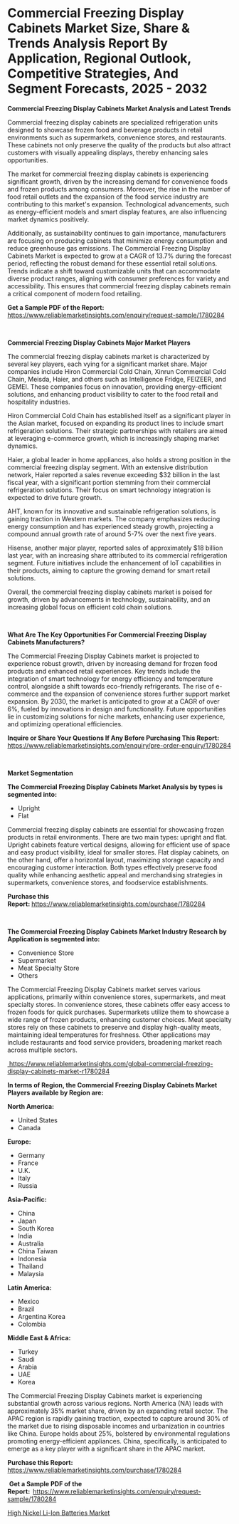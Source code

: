 <p><h1>Commercial Freezing Display Cabinets Market Size, Share & Trends Analysis Report By Application, Regional Outlook, Competitive Strategies, And Segment Forecasts, 2025 - 2032</h1></p><p><strong>Commercial Freezing Display Cabinets Market Analysis and Latest Trends</strong></p>
<p><p>Commercial freezing display cabinets are specialized refrigeration units designed to showcase frozen food and beverage products in retail environments such as supermarkets, convenience stores, and restaurants. These cabinets not only preserve the quality of the products but also attract customers with visually appealing displays, thereby enhancing sales opportunities.</p><p>The market for commercial freezing display cabinets is experiencing significant growth, driven by the increasing demand for convenience foods and frozen products among consumers. Moreover, the rise in the number of food retail outlets and the expansion of the food service industry are contributing to this market's expansion. Technological advancements, such as energy-efficient models and smart display features, are also influencing market dynamics positively.</p><p>Additionally, as sustainability continues to gain importance, manufacturers are focusing on producing cabinets that minimize energy consumption and reduce greenhouse gas emissions. The Commercial Freezing Display Cabinets Market is expected to grow at a CAGR of 13.7% during the forecast period, reflecting the robust demand for these essential retail solutions. Trends indicate a shift toward customizable units that can accommodate diverse product ranges, aligning with consumer preferences for variety and accessibility. This ensures that commercial freezing display cabinets remain a critical component of modern food retailing.</p></p>
<p><strong>Get a Sample PDF of the Report:&nbsp;</strong> <a href="https://www.reliablemarketinsights.com/enquiry/request-sample/1780284?utm_campaign=2792&utm_medium=2&utm_source=Github&utm_content=ia&utm_term=25032025&utm_id=commercial-freezing-display-cabinets">https://www.reliablemarketinsights.com/enquiry/request-sample/1780284</a></p>
<p>&nbsp;</p>
<p><strong>Commercial Freezing Display Cabinets Major Market Players</strong></p>
<p><p>The commercial freezing display cabinets market is characterized by several key players, each vying for a significant market share. Major companies include Hiron Commercial Cold Chain, Xinrun Commercial Cold Chain, Meisda, Haier, and others such as Intelligence Fridge, FEIZEER, and GEMEI. These companies focus on innovation, providing energy-efficient solutions, and enhancing product visibility to cater to the food retail and hospitality industries.</p><p>Hiron Commercial Cold Chain has established itself as a significant player in the Asian market, focused on expanding its product lines to include smart refrigeration solutions. Their strategic partnerships with retailers are aimed at leveraging e-commerce growth, which is increasingly shaping market dynamics.</p><p>Haier, a global leader in home appliances, also holds a strong position in the commercial freezing display segment. With an extensive distribution network, Haier reported a sales revenue exceeding $32 billion in the last fiscal year, with a significant portion stemming from their commercial refrigeration solutions. Their focus on smart technology integration is expected to drive future growth.</p><p>AHT, known for its innovative and sustainable refrigeration solutions, is gaining traction in Western markets. The company emphasizes reducing energy consumption and has experienced steady growth, projecting a compound annual growth rate of around 5-7% over the next five years.</p><p>Hisense, another major player, reported sales of approximately $18 billion last year, with an increasing share attributed to its commercial refrigeration segment. Future initiatives include the enhancement of IoT capabilities in their products, aiming to capture the growing demand for smart retail solutions.</p><p>Overall, the commercial freezing display cabinets market is poised for growth, driven by advancements in technology, sustainability, and an increasing global focus on efficient cold chain solutions.</p></p>
<p>&nbsp;</p>
<p><strong>What Are The Key Opportunities For Commercial Freezing Display Cabinets Manufacturers?</strong></p>
<p><p>The Commercial Freezing Display Cabinets market is projected to experience robust growth, driven by increasing demand for frozen food products and enhanced retail experiences. Key trends include the integration of smart technology for energy efficiency and temperature control, alongside a shift towards eco-friendly refrigerants. The rise of e-commerce and the expansion of convenience stores further support market expansion. By 2030, the market is anticipated to grow at a CAGR of over 6%, fueled by innovations in design and functionality. Future opportunities lie in customizing solutions for niche markets, enhancing user experience, and optimizing operational efficiencies.</p></p>
<p><strong>Inquire or Share Your Questions If Any Before Purchasing This Report:</strong> <a href="https://www.reliablemarketinsights.com/enquiry/pre-order-enquiry/1780284?utm_campaign=2792&utm_medium=2&utm_source=Github&utm_content=ia&utm_term=25032025&utm_id=commercial-freezing-display-cabinets">https://www.reliablemarketinsights.com/enquiry/pre-order-enquiry/1780284</a></p>
<p>&nbsp;</p>
<p><strong>Market Segmentation</strong></p>
<p><strong>The Commercial Freezing Display Cabinets Market Analysis by types is segmented into:</strong></p>
<p><ul><li>Upright</li><li>Flat</li></ul></p>
<p><p>Commercial freezing display cabinets are essential for showcasing frozen products in retail environments. There are two main types: upright and flat. Upright cabinets feature vertical designs, allowing for efficient use of space and easy product visibility, ideal for smaller stores. Flat display cabinets, on the other hand, offer a horizontal layout, maximizing storage capacity and encouraging customer interaction. Both types effectively preserve food quality while enhancing aesthetic appeal and merchandising strategies in supermarkets, convenience stores, and foodservice establishments.</p></p>
<p><strong>Purchase this Report:&nbsp;</strong><a href="https://www.reliablemarketinsights.com/purchase/1780284?utm_campaign=2792&utm_medium=2&utm_source=Github&utm_content=ia&utm_term=25032025&utm_id=commercial-freezing-display-cabinets">https://www.reliablemarketinsights.com/purchase/1780284</a></p>
<p>&nbsp;</p>
<p><strong>The Commercial Freezing Display Cabinets Market Industry Research by Application is segmented into:</strong></p>
<p><ul><li>Convenience Store</li><li>Supermarket</li><li>Meat Specialty Store</li><li>Others</li></ul></p>
<p><p>The Commercial Freezing Display Cabinets market serves various applications, primarily within convenience stores, supermarkets, and meat specialty stores. In convenience stores, these cabinets offer easy access to frozen foods for quick purchases. Supermarkets utilize them to showcase a wide range of frozen products, enhancing customer choices. Meat specialty stores rely on these cabinets to preserve and display high-quality meats, maintaining ideal temperatures for freshness. Other applications may include restaurants and food service providers, broadening market reach across multiple sectors.</p></p>
<p><a href="https://www.reliablemarketinsights.com/global-commercial-freezing-display-cabinets-market-r1780284?utm_campaign=2792&utm_medium=2&utm_source=Github&utm_content=ia&utm_term=25032025&utm_id=commercial-freezing-display-cabinets">&nbsp;https://www.reliablemarketinsights.com/global-commercial-freezing-display-cabinets-market-r1780284</a></p>
<p><strong>In terms of Region, the Commercial Freezing Display Cabinets Market Players available by Region are:</strong></p>
<p>
    <p> <strong> North America: </strong>
        <ul>
            <li>United States</li>
            <li>Canada</li>
        </ul>
        </p> 
    <p> <strong> Europe: </strong>
        <ul>
            <li>Germany</li>
            <li>France</li>
            <li>U.K.</li>
            <li>Italy</li>
            <li>Russia</li>
        </ul>
        </p> 
    <p> <strong> Asia-Pacific: </strong>
        <ul>
            <li>China</li>
            <li>Japan</li>
            <li>South Korea</li>
            <li>India</li>
            <li>Australia</li>
            <li>China Taiwan</li>
            <li>Indonesia</li>
            <li>Thailand</li>
            <li>Malaysia</li>
        </ul>
        </p> 
    <p> <strong> Latin America: </strong>
        <ul>
            <li>Mexico</li>
            <li>Brazil</li>
            <li>Argentina Korea</li>
            <li>Colombia</li>
        </ul>
        </p> 
    <p> <strong> Middle East & Africa: </strong>
        <ul>
            <li>Turkey</li>
            <li>Saudi</li>
            <li>Arabia</li>
            <li>UAE</li>
            <li>Korea</li>
        </ul>
    </p>
    </p>
<p><p>The Commercial Freezing Display Cabinets market is experiencing substantial growth across various regions. North America (NA) leads with approximately 35% market share, driven by an expanding retail sector. The APAC region is rapidly gaining traction, expected to capture around 30% of the market due to rising disposable incomes and urbanization in countries like China. Europe holds about 25%, bolstered by environmental regulations promoting energy-efficient appliances. China, specifically, is anticipated to emerge as a key player with a significant share in the APAC market.</p></p>
<p><strong>Purchase this Report: </strong><a href="https://www.reliablemarketinsights.com/purchase/1780284?utm_campaign=2792&utm_medium=2&utm_source=Github&utm_content=ia&utm_term=25032025&utm_id=commercial-freezing-display-cabinets">https://www.reliablemarketinsights.com/purchase/1780284</a></p>
<p>&nbsp;<strong>Get a Sample PDF of the Report:&nbsp;&nbsp;</strong><a href="https://www.reliablemarketinsights.com/enquiry/request-sample/1780284?utm_campaign=2792&utm_medium=2&utm_source=Github&utm_content=ia&utm_term=25032025&utm_id=commercial-freezing-display-cabinets">https://www.reliablemarketinsights.com/enquiry/request-sample/1780284</a></p>
<p><strong></strong></p>
<p><p><a href="https://github.com/paljuhubeyde/Market-Research-Report-List-1/blob/main/high-nickel-li-ion-batteries-market.md?utm_campaign=2792&utm_medium=2&utm_source=Github&utm_content=ia&utm_term=25032025&utm_id=commercial-freezing-display-cabinets">High Nickel Li-Ion Batteries Market</a></p></p>
